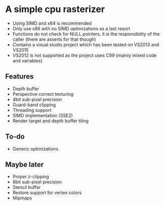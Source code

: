 # A simple cpu rasterizer
- Using SIMD and x64 is recommended
- Only use x86 with no SIMD optimizations as a last resort
- Functions do not check for NULL pointers, it is the responsibility of the caller (there are asserts for that though)
- Contains a visual studio project which has been tested on VS2013 and VS2015
- VS2012 is not supported as the project uses C99 (mainly mixed code and variables)

## Features
- Depth buffer
- Perspective correct texturing
- 4bit sub-pixel precision
- Guard-band clipping
- Threading support
- SIMD implementation (SSE2)
- Render target and depth buffer tiling

## To-do
- Generic optimizations

## Maybe later
- Proper z-clipping
- 8bit sub-pixel precision
- Stencil buffer
- Restore support for vertex colors
- Mipmaps